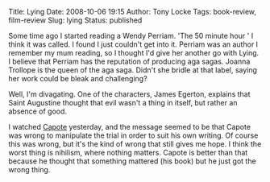 Title: Lying
Date: 2008-10-06 19:15
Author: Tony Locke
Tags: book-review, film-review
Slug: lying
Status: published

Some time ago I started reading a Wendy Perriam. 'The 50 minute hour ' I think it was called. I found I just couldn't get into it. Perriam was an author I remember my mum reading, so I thought I'd give her another go with Lying. I believe that Perriam has the reputation of producing aga sagas. Joanna Trollope is the queen of the aga saga. Didn't she bridle at that label, saying her work could be bleak and challenging?  
  
Well, I'm divagating. One of the characters, James Egerton, explains that Saint Augustine thought that evil wasn't a thing in itself, but rather an absence of good.  
  
I watched [Capote](http://en.wikipedia.org/wiki/Capote_%28film%29) yesterday, and the message seemed to be that Capote was wrong to manipulate the trial in order to suit his own writing. Of course this was wrong, but it's the kind of wrong that still gives me hope. I think the worst thing is nihilism, where nothing matters. Capote is better than that because he thought that something mattered (his book) but he just got the wrong thing.
